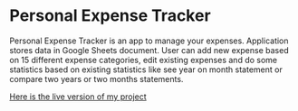 # Personal Expense Tracker

Personal Expense Tracker is an app to manage your expenses. Application stores data in Google Sheets document. User can add new expense based on 15 different expense categories, edit existing expenses and do some statistics based on existing statistics like see year on month statement or compare two years or two months statements.

[Here is the live version of my project](https://expense-tracker-app.herokuapp.com/)